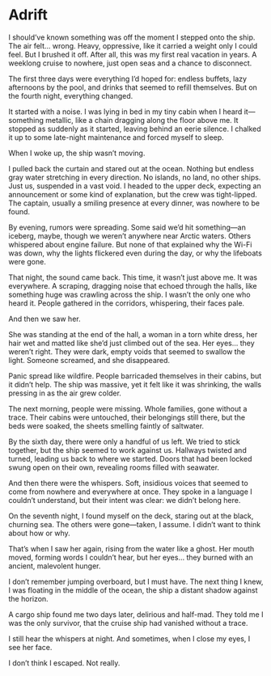 # Adrift 
I should’ve known something was off the moment I stepped onto the ship. The air felt… wrong. Heavy, oppressive, like it carried a weight only I could feel. But I brushed it off. After all, this was my first real vacation in years. A weeklong cruise to nowhere, just open seas and a chance to disconnect.

The first three days were everything I’d hoped for: endless buffets, lazy afternoons by the pool, and drinks that seemed to refill themselves. But on the fourth night, everything changed.

It started with a noise. I was lying in bed in my tiny cabin when I heard it—something metallic, like a chain dragging along the floor above me. It stopped as suddenly as it started, leaving behind an eerie silence. I chalked it up to some late-night maintenance and forced myself to sleep.

When I woke up, the ship wasn’t moving.

I pulled back the curtain and stared out at the ocean. Nothing but endless gray water stretching in every direction. No islands, no land, no other ships. Just us, suspended in a vast void. I headed to the upper deck, expecting an announcement or some kind of explanation, but the crew was tight-lipped. The captain, usually a smiling presence at every dinner, was nowhere to be found.

By evening, rumors were spreading. Some said we’d hit something—an iceberg, maybe, though we weren’t anywhere near Arctic waters. Others whispered about engine failure. But none of that explained why the Wi-Fi was down, why the lights flickered even during the day, or why the lifeboats were gone.

That night, the sound came back. This time, it wasn’t just above me. It was everywhere. A scraping, dragging noise that echoed through the halls, like something huge was crawling across the ship. I wasn’t the only one who heard it. People gathered in the corridors, whispering, their faces pale.

And then we saw her.

She was standing at the end of the hall, a woman in a torn white dress, her hair wet and matted like she’d just climbed out of the sea. Her eyes… they weren’t right. They were dark, empty voids that seemed to swallow the light. Someone screamed, and she disappeared.

Panic spread like wildfire. People barricaded themselves in their cabins, but it didn’t help. The ship was massive, yet it felt like it was shrinking, the walls pressing in as the air grew colder.

The next morning, people were missing. Whole families, gone without a trace. Their cabins were untouched, their belongings still there, but the beds were soaked, the sheets smelling faintly of saltwater.

By the sixth day, there were only a handful of us left. We tried to stick together, but the ship seemed to work against us. Hallways twisted and turned, leading us back to where we started. Doors that had been locked swung open on their own, revealing rooms filled with seawater.

And then there were the whispers. Soft, insidious voices that seemed to come from nowhere and everywhere at once. They spoke in a language I couldn’t understand, but their intent was clear: we didn’t belong here.

On the seventh night, I found myself on the deck, staring out at the black, churning sea. The others were gone—taken, I assume. I didn’t want to think about how or why.

That’s when I saw her again, rising from the water like a ghost. Her mouth moved, forming words I couldn’t hear, but her eyes… they burned with an ancient, malevolent hunger.

I don’t remember jumping overboard, but I must have. The next thing I knew, I was floating in the middle of the ocean, the ship a distant shadow against the horizon.

A cargo ship found me two days later, delirious and half-mad. They told me I was the only survivor, that the cruise ship had vanished without a trace.

I still hear the whispers at night. And sometimes, when I close my eyes, I see her face.

I don’t think I escaped. Not really.

